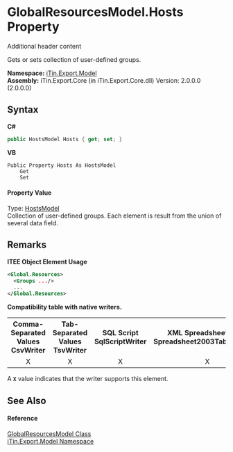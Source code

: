# GlobalResourcesModel.Hosts Property 
Additional header content 

Gets or sets collection of user-defined groups.

**Namespace:**&nbsp;<a href="N_iTin_Export_Model">iTin.Export.Model</a><br />**Assembly:**&nbsp;iTin.Export.Core (in iTin.Export.Core.dll) Version: 2.0.0.0 (2.0.0.0)

## Syntax

**C#**<br />
``` C#
public HostsModel Hosts { get; set; }
```

**VB**<br />
``` VB
Public Property Hosts As HostsModel
	Get
	Set
```


#### Property Value
Type: <a href="T_iTin_Export_Model_HostsModel">HostsModel</a><br />Collection of user-defined groups. Each element is result from the union of several data field.

## Remarks

**ITEE Object Element Usage**<br />
``` XML
<Global.Resources>
  <Groups .../>
  ...
</Global.Resources>
```


<strong>Compatibility table with native writers.</strong><table><tr><th>Comma-Separated Values<br />CsvWriter</th><th>Tab-Separated Values<br />TsvWriter</th><th>SQL Script<br />SqlScriptWriter</th><th>XML Spreadsheet 2003<br />Spreadsheet2003TabularWriter</th></tr><tr><td align="center">X</td><td align="center">X</td><td align="center">X</td><td align="center">X</td></tr></table> A <strong>`X`</strong> value indicates that the writer supports this element.


## See Also


#### Reference
<a href="T_iTin_Export_Model_GlobalResourcesModel">GlobalResourcesModel Class</a><br /><a href="N_iTin_Export_Model">iTin.Export.Model Namespace</a><br />